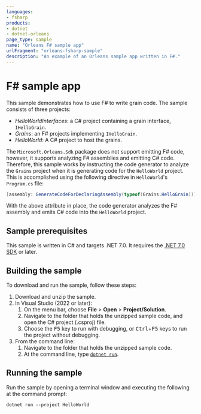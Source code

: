 ```yaml
---
languages:
- fsharp
products:
- dotnet
- dotnet-orleans
page_type: sample
name: "Orleans F# sample app"
urlFragment: "orleans-fsharp-sample"
description: "An example of an Orleans sample app written in F#."
---
```


# F# sample app

This sample demonstrates how to use F# to write grain code. The sample consists of three projects:

* _HelloWorldInterfaces_: a C# project containing a grain interface, `IHelloGrain`.
* _Grains_: an F# projects implementing `IHelloGrain`.
* _HelloWorld_: A C# project to host the grains.

The `Microsoft.Orleans.Sdk` package does not support emitting F# code, however, it supports analyzing F# assemblies and emitting C# code. Therefore, this sample works by instructing the code generator to analyze the `Grains` project when it is generating code for the `HelloWorld` project. This is accomplished using the following directive in `HelloWorld`'s `Program.cs` file:

```csharp
[assembly: GenerateCodeForDeclaringAssembly(typeof(Grains.HelloGrain))]
```

With the above attribute in place, the code generator analyzes the F# assembly and emits C# code into the `HelloWorld` project.

## Sample prerequisites

This sample is written in C# and targets .NET 7.0. It requires the [.NET 7.0 SDK](https://dotnet.microsoft.com/download/dotnet/7.0) or later.

## Building the sample

To download and run the sample, follow these steps:

1. Download and unzip the sample.
2. In Visual Studio (2022 or later):
    1. On the menu bar, choose **File** > **Open** > **Project/Solution**.
    2. Navigate to the folder that holds the unzipped sample code, and open the C# project (.csproj) file.
    3. Choose the <kbd>F5</kbd> key to run with debugging, or <kbd>Ctrl</kbd>+<kbd>F5</kbd> keys to run the project without debugging.
3. From the command line:
   1. Navigate to the folder that holds the unzipped sample code.
   2. At the command line, type [`dotnet run`](https://docs.microsoft.com/dotnet/core/tools/dotnet-run).

## Running the sample

Run the sample by opening a terminal window and executing the following at the command prompt:

```dotnetcli
dotnet run --project HelloWorld
```
